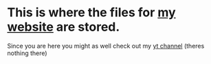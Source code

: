 # This is where the files for <a href="https://therealpeppy-yt.github.io/Projects">my website</a> are stored.

Since you are here you might as well check out my <a href="https://www.youtube.com/@therealpeppy">yt channel</a> (theres nothing there)
